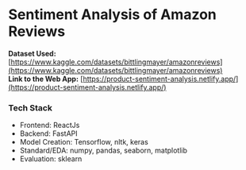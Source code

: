 # Sentiment Analysis of Amazon Reviews

**Dataset Used:** [https://www.kaggle.com/datasets/bittlingmayer/amazonreviews](https://www.kaggle.com/datasets/bittlingmayer/amazonreviews) <br />
**Link to the Web App:** [https://product-sentiment-analysis.netlify.app/](https://product-sentiment-analysis.netlify.app/)

### Tech Stack ###
* Frontend:		ReactJs
* Backend:		FastAPI
* Model Creation:	Tensorflow, nltk, keras
* Standard/EDA:	numpy, pandas, seaborn, matplotlib
* Evaluation:		sklearn

